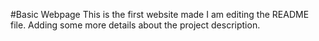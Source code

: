 #Basic Webpage
This is the first website made
I am editing the README file. Adding some more details about the project description. 
